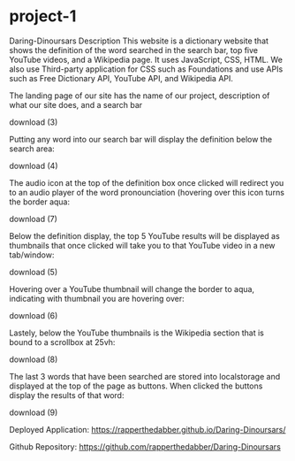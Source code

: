 # project-1
Daring-Dinoursars
Description
This website is a dictionary website that shows the definition of the word searched in the search bar, top five YouTube videos, and a Wikipedia page. It uses JavaScript, CSS, HTML. We also use Third-party application for CSS such as Foundations and use APIs such as Free Dictionary API, YouTube API, and Wikipedia API.

The landing page of our site has the name of our project, description of what our site does, and a search bar

download (3)

Putting any word into our search bar will display the definition below the search area:

download (4)

The audio icon at the top of the definition box once clicked will redirect you to an audio player of the word pronounciation (hovering over this icon turns the border aqua:

download (7)

Below the definition display, the top 5 YouTube results will be displayed as thumbnails that once clicked will take you to that YouTube video in a new tab/window:

download (5)

Hovering over a YouTube thumbnail will change the border to aqua, indicating with thumbnail you are hovering over:

download (6)

Lastely, below the YouTube thumbnails is the Wikipedia section that is bound to a scrollbox at 25vh:

download (8)

The last 3 words that have been searched are stored into localstorage and displayed at the top of the page as buttons. When clicked the buttons display the results of that word:

download (9)

Deployed Application:
https://rapperthedabber.github.io/Daring-Dinoursars/

Github Repository:
https://github.com/rapperthedabber/Daring-Dinoursars